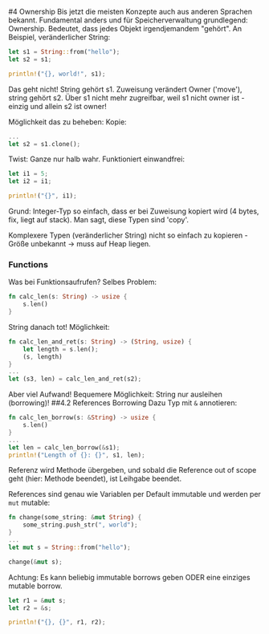 #4 Ownership
Bis jetzt die meisten Konzepte auch aus anderen Sprachen bekannt.
Fundamental anders und für Speicherverwaltung grundlegend: Ownership. Bedeutet, dass jedes Objekt irgendjemandem "gehört".
An Beispiel, veränderlicher String:
```rust
let s1 = String::from("hello");
let s2 = s1;

println!("{}, world!", s1);
```
Das geht nicht! String gehört s1.
Zuweisung verändert Owner ('move'), string gehört s2.
Über s1 nicht mehr zugreifbar, weil s1 nicht owner ist - einzig und allein s2 ist owner!

Möglichkeit das zu beheben: Kopie:
```rust
...
let s2 = s1.clone();
```

Twist: Ganze nur halb wahr. Funktioniert einwandfrei:
```rust
let i1 = 5;
let i2 = i1;

println!("{}", i1);
```

Grund: Integer-Typ so einfach, dass er bei Zuweisung kopiert wird (4 bytes, fix, liegt auf stack).
Man sagt, diese Typen sind 'copy'.

Komplexere Typen (veränderlicher String) nicht so einfach zu kopieren - Größe unbekannt -> muss auf Heap liegen.

### Functions
Was bei Funktionsaufrufen? Selbes Problem:
```rust
fn calc_len(s: String) -> usize {
    s.len()
}
```
String danach tot! Möglichkeit:
```rust
fn calc_len_and_ret(s: String) -> (String, usize) {
    let length = s.len();
    (s, length)
}
...
let (s3, len) = calc_len_and_ret(s2);

```
Aber viel Aufwand! Bequemere Möglichkeit: String nur ausleihen (borrowing)!
##4.2 References Borrowing
Dazu Typ mit `&` annotieren:
```rust
fn calc_len_borrow(s: &String) -> usize {
    s.len()
}
...
let len = calc_len_borrow(&s1);
println!("Length of {}: {}", s1, len);
```
Referenz wird Methode übergeben, und sobald die Reference out of scope geht (hier: Methode beendet), ist Leihgabe beendet.

References sind genau wie Variablen per Default immutable und werden per `mut` mutable:
```rust
fn change(some_string: &mut String) {
    some_string.push_str(", world");
}
...
let mut s = String::from("hello");

change(&mut s);
```
Achtung: Es kann beliebig immutable borrows geben ODER eine einziges mutable borrow.
```rust
let r1 = &mut s;
let r2 = &s;

println!("{}, {}", r1, r2);
```
